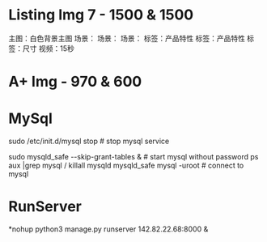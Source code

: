 # Listing Img 7 - 1500 & 1500
主图：白色背景主图
场景：
场景：
场景：
标签：产品特性
标签：产品特性
标签：尺寸
视频：15秒

# A+ Img - 970 & 600

# MySql 
<p>sudo /etc/init.d/mysql stop # stop mysql service</p>
sudo mysqld_safe --skip-grant-tables & # start mysql without password
ps aux |grep mysql  /  killall mysqld mysqld_safe
mysql -uroot # connect to mysql

# RunServer
*nohup python3 manage.py runserver 142.82.22.68:8000 &
